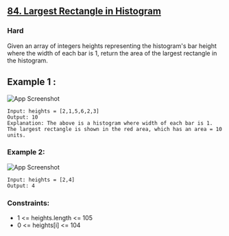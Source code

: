 
## [84. Largest Rectangle in Histogram](https://leetcode.com/problems/largest-rectangle-in-histogram/)


### Hard

Given an array of integers heights representing the histogram's bar height where the width of each bar is 1, return the area of the largest rectangle in the histogram.

## Example 1 :


![App Screenshot](https://assets.leetcode.com/uploads/2021/01/04/histogram.jpg)
~~~
Input: heights = [2,1,5,6,2,3]
Output: 10
Explanation: The above is a histogram where width of each bar is 1.
The largest rectangle is shown in the red area, which has an area = 10 units.
~~~

### Example 2:

![App Screenshot](https://assets.leetcode.com/uploads/2021/01/04/histogram-1.jpg)
~~~
Input: heights = [2,4]
Output: 4
~~~

### Constraints:

- 1 <= heights.length <= 105
- 0 <= heights[i] <= 104
